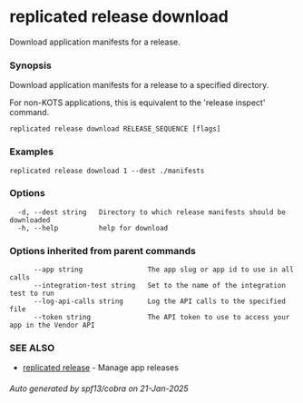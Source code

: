 # replicated release download

Download application manifests for a release.

### Synopsis

Download application manifests for a release to a specified directory.

For non-KOTS applications, this is equivalent to the 'release inspect' command.

```
replicated release download RELEASE_SEQUENCE [flags]
```

### Examples

```
replicated release download 1 --dest ./manifests
```

### Options

```
  -d, --dest string   Directory to which release manifests should be downloaded
  -h, --help          help for download
```

### Options inherited from parent commands

```
      --app string                The app slug or app id to use in all calls
      --integration-test string   Set to the name of the integration test to run
      --log-api-calls string      Log the API calls to the specified file
      --token string              The API token to use to access your app in the Vendor API
```

### SEE ALSO

* [replicated release](replicated_release.md)	 - Manage app releases

###### Auto generated by spf13/cobra on 21-Jan-2025

